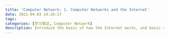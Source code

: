 ```yaml
---
title: 'Computer Network: 1. Computer Networks and the Internet'
date: 2021-04-03 14:26:17
tags:
categories: [学习笔记, Computer Network]
description: Introduce the basic of how the Internet works, and basic architectural ideas and principles.
---
```


